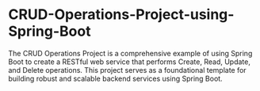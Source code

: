 # CRUD-Operations-Project-using-Spring-Boot
The CRUD Operations Project is a comprehensive example of using Spring Boot to create a RESTful web service that performs Create, Read, Update, and Delete operations. This project serves as a foundational template for building robust and scalable backend services using Spring Boot.

